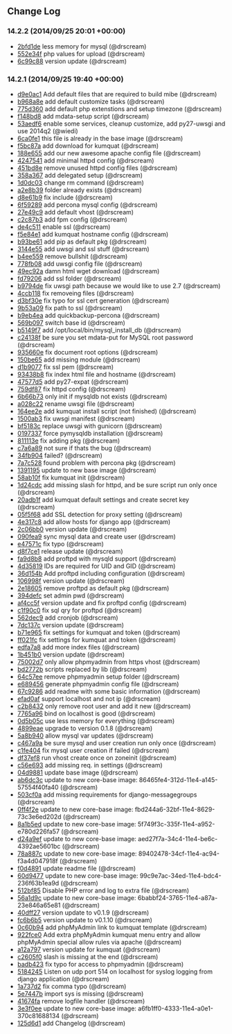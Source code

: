 ## Change Log

### 14.2.2 (2014/09/25 20:01 +00:00)
- [2bfd1de](https://github.com/skylime/mi-core-kumquat/commit/2bfd1deb3207896a80a7d34f78f87e4a11ece358) less memory for mysql (@drscream)
- [552e34f](https://github.com/skylime/mi-core-kumquat/commit/552e34f4cffdcaece2a119a67e5f538bc0b239dc) php values for upload (@drscream)
- [6c99c88](https://github.com/skylime/mi-core-kumquat/commit/6c99c882ef4c7c46bb220771b7e08ae0dcc5bdb3) version update (@drscream)

### 14.2.1 (2014/09/25 19:40 +00:00)
- [d9e0ac1](https://github.com/skylime/mi-core-kumquat/commit/d9e0ac15a037f7336e19687e2e050fdf4584fd68) Add default files that are required to build mibe (@drscream)
- [b968a8e](https://github.com/skylime/mi-core-kumquat/commit/b968a8e5987707a312e49489e5b8701c02cacfe8) add default customize tasks (@drscream)
- [775d360](https://github.com/skylime/mi-core-kumquat/commit/775d360fc3d11e733e9cf923eb3171894d3951e0) add default php extenstions and setup timezone (@drscream)
- [f148bd8](https://github.com/skylime/mi-core-kumquat/commit/f148bd86aed9c7aa94830db437db3fd64f433b65) add mdata-setup script (@drscream)
- [53aedf6](https://github.com/skylime/mi-core-kumquat/commit/53aedf6557732558e6f50cab2955d1bef1eaad92) enable some services, cleanup customize, add py27-uwsgi and use 2014q2 (@wiedi)
- [6ca0fe1](https://github.com/skylime/mi-core-kumquat/commit/6ca0fe11f911510ae2297932045b148ab6e9aa82) this file is already in the base image (@drscream)
- [f5bc87a](https://github.com/skylime/mi-core-kumquat/commit/f5bc87a2eb920ceca026d66f6457701071499a9a) add download for kumquat (@drscream)
- [188e655](https://github.com/skylime/mi-core-kumquat/commit/188e6552c835fb2922501f920eb44966df0a94c0) add our new awesome apache config file (@drscream)
- [4247541](https://github.com/skylime/mi-core-kumquat/commit/4247541b13fdc14caa74dd9d7c22d6397c85957c) add minimal httpd config (@drscream)
- [451bd8e](https://github.com/skylime/mi-core-kumquat/commit/451bd8e32868d2898a6d4a5f89177c1cf17346b3) remove unused httpd config files (@drscream)
- [358a367](https://github.com/skylime/mi-core-kumquat/commit/358a367db83dec8d195507dc1cb34f0a81c6da98) add delegated setup (@drscream)
- [1d0dc03](https://github.com/skylime/mi-core-kumquat/commit/1d0dc032a33d0375230d93dd480159e791fea6e4) change rm command (@drscream)
- [a2e8b39](https://github.com/skylime/mi-core-kumquat/commit/a2e8b39409a1f6fde455a4c12596a7784e9459f3) folder already exists (@drscream)
- [d8e61b9](https://github.com/skylime/mi-core-kumquat/commit/d8e61b9b879500e1caf522ad469901b30eb5032a) fix include (@drscream)
- [6f59289](https://github.com/skylime/mi-core-kumquat/commit/6f5928997506d12722aedb931aedbf1db4aa2134) add percona mysql config (@drscream)
- [27e49c9](https://github.com/skylime/mi-core-kumquat/commit/27e49c9e8b48015ec899d2240749e06490122ec0) add default vhost (@drscream)
- [c2c87b3](https://github.com/skylime/mi-core-kumquat/commit/c2c87b33e02d6a04142f54e4d6be599eb7ebe7c7) add fpm config (@drscream)
- [de4c511](https://github.com/skylime/mi-core-kumquat/commit/de4c51116033c0beeb38128621c5ef8bbf48bf84) enable ssl (@drscream)
- [f5e84e1](https://github.com/skylime/mi-core-kumquat/commit/f5e84e1bd14430f5f9bacf15efa599b3f1731123) add kumquat hostname config (@drscream)
- [b93be61](https://github.com/skylime/mi-core-kumquat/commit/b93be61d36f8280533500dc87a880bedff18ffcc) add pip as default pkg (@drscream)
- [3144e55](https://github.com/skylime/mi-core-kumquat/commit/3144e55eabb06d53710101cb91d98bfe18f0cede) add uwsgi and ssl stuff (@drscream)
- [b4ee559](https://github.com/skylime/mi-core-kumquat/commit/b4ee559b40d19039f7d74e87f4fe669f1bb6b2bf) remove bullshit (@drscream)
- [778fb08](https://github.com/skylime/mi-core-kumquat/commit/778fb080d8fff214d2ce1f20b6bc376d0467b14d) add uwsgi config file (@drscream)
- [49ec92a](https://github.com/skylime/mi-core-kumquat/commit/49ec92a023a5409a8f65b6a9bdc726d3c13b7ef1) damn html wget download (@drscream)
- [fd79206](https://github.com/skylime/mi-core-kumquat/commit/fd792067101d49427df8de1ff7efe0c71c6c35e3) add ssl folder (@drscream)
- [b9794de](https://github.com/skylime/mi-core-kumquat/commit/b9794deec7c2a3a6e93a8d2a3d8838460afe5184) fix uwsgi path because we would like to use 2.7 (@drscream)
- [4ccb118](https://github.com/skylime/mi-core-kumquat/commit/4ccb11881ae181019d5b57bc77870d21ccdcabbf) fix removeing files (@drscream)
- [d3bf30e](https://github.com/skylime/mi-core-kumquat/commit/d3bf30e66fb26ffd741fdf6e36f0605049063bb0) fix typo for ssl cert generation (@drscream)
- [9b53a09](https://github.com/skylime/mi-core-kumquat/commit/9b53a09be46fc7d4aeaf033dd857bca4b28266cf) fix path to ssl (@drscream)
- [b9eb4ea](https://github.com/skylime/mi-core-kumquat/commit/b9eb4eaefab153b56427ccf2c4299c6deaf7f14d) add quickbackup-percona (@drscream)
- [569b097](https://github.com/skylime/mi-core-kumquat/commit/569b097e6405f1e807edbefd622e9afe6e11b100) switch base id (@drscream)
- [b5149f7](https://github.com/skylime/mi-core-kumquat/commit/b5149f720a61d7607a0345a4fd0917116031ab00) add /opt/local/bin/mysql_install_db (@drscream)
- [c24138f](https://github.com/skylime/mi-core-kumquat/commit/c24138ff98382d463260d4a52cbeedf01b5bd6ac) be sure you set mdata-put for MySQL root password (@drscream)
- [935660e](https://github.com/skylime/mi-core-kumquat/commit/935660e1d56ab72877876d11063919d5c9a6ea85) fix document root options (@drscream)
- [150be65](https://github.com/skylime/mi-core-kumquat/commit/150be65df1b10d1b7f9d5fa21e1e32494288829e) add missing module (@drscream)
- [d1b9077](https://github.com/skylime/mi-core-kumquat/commit/d1b9077eefe375c8c1e83d66440fca54b5189d4e) fix ssl pem (@drscream)
- [93438b8](https://github.com/skylime/mi-core-kumquat/commit/93438b807f6e16fc35b3c7f027ce2bd0f3e5197f) fix index html file and hostname (@drscream)
- [47577d5](https://github.com/skylime/mi-core-kumquat/commit/47577d5f6e09ce4b51948ed2004aa1aa8d6410ad) add py27-expat (@drscream)
- [759df87](https://github.com/skylime/mi-core-kumquat/commit/759df872f0d0e71cf8d150ed807d97a485e37edf) fix httpd config (@drscream)
- [6b66b73](https://github.com/skylime/mi-core-kumquat/commit/6b66b735d6cad0b59717f5999a3ebc35331d819b) only init if mysqldb not exists (@drscream)
- [a028c22](https://github.com/skylime/mi-core-kumquat/commit/a028c221041b69525fb86ec1a13179468988ab89) rename uwsgi file (@drscream)
- [164ee2e](https://github.com/skylime/mi-core-kumquat/commit/164ee2ea8b479a5181b5e2c2aaf6648c25687165) add kumquat install script (not finished) (@drscream)
- [1500ab3](https://github.com/skylime/mi-core-kumquat/commit/1500ab3479732123655827ac568e0b298c372745) fix uwsgi manifest (@drscream)
- [bf5183c](https://github.com/skylime/mi-core-kumquat/commit/bf5183c36c71d47397b114a24dac99ee95801616) replace uwsgi with gunicorn (@drscream)
- [0197337](https://github.com/skylime/mi-core-kumquat/commit/0197337272b3e0701bc5a5db3dbc58585a7e57b6) force pymysqldb installation (@drscream)
- [811113e](https://github.com/skylime/mi-core-kumquat/commit/811113ec2b6ae537c5ce2b20faf7579e46046962) fix adding pkg (@drscream)
- [c7a6a89](https://github.com/skylime/mi-core-kumquat/commit/c7a6a89a4ee6957635b74a40d029ce8352a54d42) not sure if thats the bug (@drscream)
- [34fb904](https://github.com/skylime/mi-core-kumquat/commit/34fb90450438dcd3cb3b310942f4618c169a0dee) failed? (@drscream)
- [7a7c528](https://github.com/skylime/mi-core-kumquat/commit/7a7c52896d538ed5c3a20ebc16b41f7af553ee23) found problem with percona pkg (@drscream)
- [1391195](https://github.com/skylime/mi-core-kumquat/commit/13911951f52d04d27eb44723e2d7880dd8f04e47) update to new base image (@drscream)
- [58ab10f](https://github.com/skylime/mi-core-kumquat/commit/58ab10f98e08f278ad5b7df4bb0e216cb6e71497) fix kumquat init (@drscream)
- [1d24cdc](https://github.com/skylime/mi-core-kumquat/commit/1d24cdc5962575086a82a12e26db33ca54bcbe42) add missing slash for httpd, and be sure script run only once (@drscream)
- [20adb1f](https://github.com/skylime/mi-core-kumquat/commit/20adb1f83a76370de57b94f3562bb0367ff7375c) add kumquat default settings and create secret key (@drscream)
- [05f5f68](https://github.com/skylime/mi-core-kumquat/commit/05f5f68e781610bb76d934f0b45117fe6837271a) add SSL detection for proxy setting (@drscream)
- [4e317c8](https://github.com/skylime/mi-core-kumquat/commit/4e317c8aaecce652b25e3fde312b6a09a1b921d6) add allow hosts for django app (@drscream)
- [2c06bb0](https://github.com/skylime/mi-core-kumquat/commit/2c06bb038f2782dac5f192fdba214a93682f9dfc) version update (@drscream)
- [090fea9](https://github.com/skylime/mi-core-kumquat/commit/090fea911d11f316031eb2f8c3401ec49b33ea65) sync mysql data and create user (@drscream)
- [e47571c](https://github.com/skylime/mi-core-kumquat/commit/e47571c17017101c46fc309ee0195d84231fd837) fix typo (@drscream)
- [d8f7ce1](https://github.com/skylime/mi-core-kumquat/commit/d8f7ce1806ba7d6ef1343f9d0cdaab57c816283a) release update (@drscream)
- [fa9d8b8](https://github.com/skylime/mi-core-kumquat/commit/fa9d8b8fba5cf3dfd72f2e958344405432ed7bbe) add proftpd with mysqld support (@drscream)
- [4d35819](https://github.com/skylime/mi-core-kumquat/commit/4d3581952de3be883a5a08d602d71bdb9ce15a2a) IDs are required for UID and GID (@drscream)
- [36d154b](https://github.com/skylime/mi-core-kumquat/commit/36d154bbfbbd0f3932df8ce4a155a1bf5309331e) Add proftpd including configuration (@drscream)
- [106998f](https://github.com/skylime/mi-core-kumquat/commit/106998fb35e70585915f0111da958c1171124ebd) version update (@drscream)
- [2e18605](https://github.com/skylime/mi-core-kumquat/commit/2e18605742c9900106820474df1d510a5ec9b3a1) remove proftpd as default pkg (@drscream)
- [394defc](https://github.com/skylime/mi-core-kumquat/commit/394defc765a7b0031c61d6e298feff0ef0cc0d1b) set admin pwd (@drscream)
- [af4cc5f](https://github.com/skylime/mi-core-kumquat/commit/af4cc5fdb9d0f4494143d95cdd7372330df3edc3) version update and fix proftpd config (@drscream)
- [c1f90c0](https://github.com/skylime/mi-core-kumquat/commit/c1f90c0a78ac0d92605039d28408b537f77ac83b) fix sql qry for proftpd (@drscream)
- [562dec9](https://github.com/skylime/mi-core-kumquat/commit/562dec9b35d60f5d3b3d89fe37ac077d2106e51c) add cronjob (@drscream)
- [7dc137c](https://github.com/skylime/mi-core-kumquat/commit/7dc137cb99aa12df3ee0ee39b9af0cfaf27a4412) version update (@drscream)
- [b71e965](https://github.com/skylime/mi-core-kumquat/commit/b71e9656ef30c0e165126e62658b425fd0654ae6) fix settings for kumquat and token (@drscream)
- [ff021fc](https://github.com/skylime/mi-core-kumquat/commit/ff021fc14523257341c88fdc56492e9791d1d0de) fix settings for kumquat and token (@drscream)
- [edfa7a8](https://github.com/skylime/mi-core-kumquat/commit/edfa7a8530bf0eedbbcbb5ee66975f3b1ee142a6) add more index files (@drscream)
- [1b451b0](https://github.com/skylime/mi-core-kumquat/commit/1b451b05acbaca70bc70fe70ba160125612fa4dc) version update (@drscream)
- [75002d7](https://github.com/skylime/mi-core-kumquat/commit/75002d712e966cfd0916aad714beba346c576b4c) only allow phpmyadmin from https vhost (@drscream)
- [bd2772b](https://github.com/skylime/mi-core-kumquat/commit/bd2772be53a3b16172e190cf1f35d548d235e27a) scripts replaced by lib (@drscream)
- [64c57ee](https://github.com/skylime/mi-core-kumquat/commit/64c57ee07de1d1bce4817db84eacfb29d472d52a) remove phpmyadmin setup folder (@drscream)
- [e689456](https://github.com/skylime/mi-core-kumquat/commit/e689456f3e583e0f42abbc29624ecdf5a104721d) generate phpmyadmin config file (@drscream)
- [67c9286](https://github.com/skylime/mi-core-kumquat/commit/67c9286b90cb90dda1e18705dc3da6e9e4d43175) add readme with some basic information (@drscream)
- [efad0af](https://github.com/skylime/mi-core-kumquat/commit/efad0af3e0ef41f143b9cf1a26334792311091d5) support localhost and not ip (@drscream)
- [c2b8432](https://github.com/skylime/mi-core-kumquat/commit/c2b8432fa6b9c71d4c147c562b5575c422446798) only remove root user and add it new (@drscream)
- [7765a96](https://github.com/skylime/mi-core-kumquat/commit/7765a969637f3c56b2049901894b4a702e369640) bind on localhost is good (@drscream)
- [0d5b05c](https://github.com/skylime/mi-core-kumquat/commit/0d5b05c87ebd055dab6e5d60a96138d0f87d97b1) use less memory for everything (@drscream)
- [4899eae](https://github.com/skylime/mi-core-kumquat/commit/4899eae16633ced47f2f1f1df0a8a5a07cc4d390) upgrade to version 0.1.8 (@drscream)
- [5a8b940](https://github.com/skylime/mi-core-kumquat/commit/5a8b9408020cb630f17c963d525f70b58386743b) allow mysql var updates (@drscream)
- [c467a9a](https://github.com/skylime/mi-core-kumquat/commit/c467a9aa80a14875d3fa632f8fd3c3bb7ab22148) be sure mysql and user creation run only once (@drscream)
- [c1fe404](https://github.com/skylime/mi-core-kumquat/commit/c1fe404de20e91b97db90c7c07188bf06103191f) fix mysql user creation if failed (@drscream)
- [df37ef8](https://github.com/skylime/mi-core-kumquat/commit/df37ef8ddb39518f65254e085d7e21eda187dc5a) run vhost create once on zoneinit (@drscream)
- [c56e693](https://github.com/skylime/mi-core-kumquat/commit/c56e693eb3b5fa20f106eabc4854945dde36d3df) add missing req. in settings (@drscream)
- [04d9881](https://github.com/skylime/mi-core-kumquat/commit/04d98815f2913252b962a88d72d9e75c5965ed0f) update base image (@drscream)
- [ab6dc3c](https://github.com/skylime/mi-core-kumquat/commit/ab6dc3ccaf1920998fb7a2470df2258e85877b91) update to new core-base image: 86465fe4-312d-11e4-a145-57554f40fa40 (@drscream)
- [503cf0a](https://github.com/skylime/mi-core-kumquat/commit/503cf0a72b3e8041055f1c0c1c788c3628c38df9) add missing requirements for django-messagegroups (@drscream)
- [0ff4f2e](https://github.com/skylime/mi-core-kumquat/commit/0ff4f2e58264f54220aa3ec3e407c40d909ce630) update to new core-base image: fbd244a6-32bf-11e4-8629-73c3e6ed202d (@drscream)
- [8a1b5ed](https://github.com/skylime/mi-core-kumquat/commit/8a1b5edb6bece2b38923835c4bba9811c222bedb) update to new core-base image: 5f749f3c-335f-11e4-a952-e780d226fa57 (@drscream)
- [d24a9ef](https://github.com/skylime/mi-core-kumquat/commit/d24a9ef8f3ae25baecd6e849fca835e7959b870a) update to new core-base image: aed27f7a-34c4-11e4-be6c-4392ae5601bc (@drscream)
- [78a887c](https://github.com/skylime/mi-core-kumquat/commit/78a887c9b3a5e7864fa5d539139dc292671050b3) update to new core-base image: 89402478-34cf-11e4-ac94-f3a4d047918f (@drscream)
- [f0d4891](https://github.com/skylime/mi-core-kumquat/commit/f0d48919f708430b28a7003a979d377608d1a58d) update readme file (@drscream)
- [60d9477](https://github.com/skylime/mi-core-kumquat/commit/60d94771f5f421a56a15f9f020aaa53ca589dfe9) update to new core-base image: 99c9e7ac-34ed-11e4-bdc4-236f63b1ea9d (@drscream)
- [512bf85](https://github.com/skylime/mi-core-kumquat/commit/512bf85470061d8bf89333148079878a6cec7ea6) Disable PHP error and log to extra file (@drscream)
- [56a1d9c](https://github.com/skylime/mi-core-kumquat/commit/56a1d9c9fccc6581e4b0184f3e4f987610982449) update to new core-base image: 6babbf24-3765-11e4-a87a-23e846a65e81 (@drscream)
- [40dff27](https://github.com/skylime/mi-core-kumquat/commit/40dff2761198d8e13db2bb3a5c1db34fdda49acd) version update to v0.1.9 (@drscream)
- [fc6b6b5](https://github.com/skylime/mi-core-kumquat/commit/fc6b6b54e7419d5ea7fba660f2e984cfc342c09c) version update to v0.1.10 (@drscream)
- [0c60b94](https://github.com/skylime/mi-core-kumquat/commit/0c60b94854cdd263cc3a61bf2e48fcb17659dca5) add phpMyAdmin link to kumquat template (@drscream)
- [922fce0](https://github.com/skylime/mi-core-kumquat/commit/922fce0744c2bb5a446e3f44fd80eeb8617bbf0d) Add extra phpMyAdmin kumquat menu entry and allow phpMyAdmin special allow rules via apache (@drscream)
- [a12a797](https://github.com/skylime/mi-core-kumquat/commit/a12a7970ebf2fa0ac236e91358e229b475f6df8a) version update for kumquat (@drscream)
- [c2605f0](https://github.com/skylime/mi-core-kumquat/commit/c2605f0dc9d13ccc67508a17f2112b37a0ab86b0) slash is missing at the end (@drscream)
- [badb423](https://github.com/skylime/mi-core-kumquat/commit/badb4232dcc1cdf67c53d699b4c9814ecd3640e9) fix typo for access to phpmyadmin (@drscream)
- [5184245](https://github.com/skylime/mi-core-kumquat/commit/518424527ff55f24c2d5bab02f55f2365d12f9a4) Listen on udp port 514 on localhost for syslog logging from django application (@drscream)
- [1a737d2](https://github.com/skylime/mi-core-kumquat/commit/1a737d2ade5a6bbe93d78af5ac091b1872dd478a) fix comma typo (@drscream)
- [5e7447b](https://github.com/skylime/mi-core-kumquat/commit/5e7447b8fa53bdd0960e80f66d41afc15ef93c4a) import sys is missing (@drscream)
- [41674fa](https://github.com/skylime/mi-core-kumquat/commit/41674fa270be10aa5599daac0a6cc4bcc707f9c3) remove logfile handler (@drscream)
- [3e3f0ee](https://github.com/skylime/mi-core-kumquat/commit/3e3f0ee5c80002036af662f869ac0507cd8193fa) update to new core-base image: a6fb1ff0-4333-11e4-a0e1-370c81688134 (@drscream)
- [125d6d1](https://github.com/skylime/mi-core-kumquat/commit/125d6d13d91f94e0c989024cc559f8a47ddbd024) add Changelog (@drscream)
